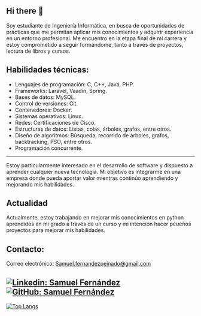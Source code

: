 ## Hi there 👋

<!--
**Samuel-fps/Samuel-fps** is a ✨ _special_ ✨ repository because its `README.md` (this file) appears on your GitHub profile.

Here are some ideas to get you started:

- 🔭 I’m currently working on ...
- 🌱 I’m currently learning ...
- 👯 I’m looking to collaborate on ...
- 🤔 I’m looking for help with ...
- 💬 Ask me about ...
- 📫 How to reach me: ...
- 😄 Pronouns: ...
- ⚡ Fun fact: ...
-->

Soy estudiante de Ingeniería Informática, en busca de oportunidades de prácticas que me permitan aplicar mis conocimientos y adquirir experiencia en un entorno profesional. Me encuentro en la etapa final de mi carrera y estoy comprometido a seguir formándome, tanto a través de proyectos, lectura de libros y cursos.

## Habilidades técnicas:

- Lenguajes de programación: C, C++, Java, PHP.
- Frameworks: Laravel, Vaadin, Spring.
- Bases de datos: MySQL.
- Control de versiones: Git.
- Contenedores: Docker.
- Sistemas operativos: Linux.
- Redes: Certificaciones de Cisco.
- Estructuras de datos: Listas, colas, árboles, grafos, entre otros.
- Diseño de algoritmos: Búsqueda, recorrido de árboles, grafos, backtracking, PSO, entre otros.
- Programación concurrente.

---

Estoy particularmente interesado en el desarrollo de software y dispuesto a aprender cualquier nueva tecnología. Mi objetivo es integrarme en una empresa donde pueda aportar valor mientras continúo aprendiendo y mejorando mis habilidades.

## Actualidad

Actualmente, estoy trabajando en mejorar mis conocimientos en python aprendidos en mi grado a través de un curso y mi intención hacer peueños proyectos para mejorar mis habilidades.

## Contacto:

Correo electrónico: Samuel.fernandezpeinado@gmail.com

[![Linkedin: Samuel Fernández](https://img.shields.io/badge/-Samuel.fp-blue?style=flat-square&logo=Linkedin&logoColor=white&link=https://www.linkedin.com/in/samuel-fernandezpeinado)](https://www.linkedin.com/in/samuel-fernandezpeinado/)
[![GitHub: Samuel Fernández](https://img.shields.io/github/followers/Samuel-fps?label=Samuel-fps&style=social)](https://github.com/Samuel-fps)
---
[![Top Langs](https://github-readme-stats.vercel.app/api/top-langs/?username=Samuel-fps&layout=compact&exclude_repo=DSH)](https://github.com/anuraghazra/github-readme-stats)
